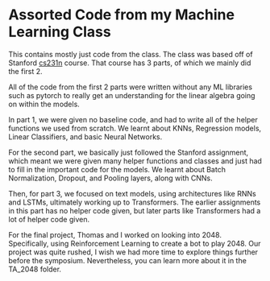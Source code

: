 # Assorted Code from my Machine Learning Class

This contains mostly just code from the class. The class was based off of Stanford [cs231n](https://cs231n.stanford.edu/assignments.html) course. That course has 3 parts, of which we mainly did the first 2. 

All of the code from the first 2 parts were written without any ML libraries such as pytorch to really get an understanding for the linear algebra going on within the models.

In part 1, we were given no baseline code, and had to write all of the helper functions we used from scratch. We learnt about KNNs, Regression models, Linear Classifiers, and basic Neural Networks. 

For the second part, we basically just followed the Stanford assignment, which meant we were given many helper functions and classes and just had to fill in the important code for the models. We learnt about Batch Normalization, Dropout, and Pooling layers, along with CNNs. 

Then, for part 3, we focused on text models, using architectures like RNNs and LSTMs, ultimately working up to Transformers. The earlier assignments in this part has no helper code given, but later parts like Transformers had a lot of helper code given. 

For the final project, Thomas and I worked on looking into 2048. Specifically, using Reinforcement Learning to create a bot to play 2048. Our project was quite rushed, I wish we had more time to explore things further before the symposium. Nevertheless, you can learn more about it in the TA_2048 folder. 
